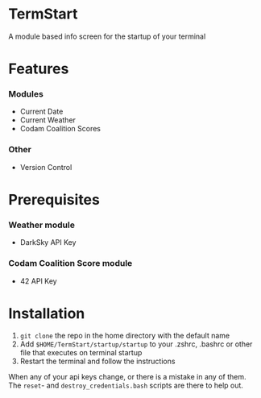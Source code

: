 # TermStart
A module based info screen for the startup of your terminal

# Features
### Modules
* Current Date
* Current Weather
* Codam Coalition Scores
### Other
* Version Control

# Prerequisites
### Weather module
* DarkSky API Key

### Codam Coalition Score module
* 42 API Key

# Installation
1) `git clone` the repo in the home directory with the default name
2) Add `$HOME/TermStart/startup/startup` to your .zshrc, .bashrc or other file that executes on terminal startup
3) Restart the terminal and follow the instructions


When any of your api keys change, or there is a mistake in any of them.\
The `reset`- and `destroy_credentials.bash` scripts are there to help out.
